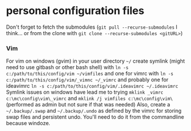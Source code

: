 # personal configuration files
Don't forget to fetch the submodules (`git pull --recurse-submodules` I think... or from the clone with `git clone --recurse-submodules <gitURL>`)

### Vim
For vim on windows (gvim) in your user directory `~/` create symlink (might need to use gitbash or other bash shell) with `ln -s c:/path/to/this/config/vim ~/vimfiles` and one for vimrc with `ln -s c:/path/to/this/config/vim/_vimnc ~/_vimrc` and probably one for ideavimrc `ln -s c:/path/to/this/config/vim/.ideavimrc ~/.ideavimrc`
Symlink issues on windows have lead me to trying `mklink _vimrc c:\mc\config\vim\_vimrc` and `mklink /j vimfiles c:\mc\config\vim\` (performed as admin but not sure if that was needed)
Also, create a `~/.backup/.swap` and `~/.backup/.undo` as defined by the vimrc for storing swap files and persistent undo. You'll need to do it from the commandline because windoze.
